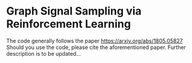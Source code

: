 # Graph Signal Sampling via Reinforcement Learning

The code generally follows the paper https://arxiv.org/abs/1805.05827
Should you use the code, please cite the aforementioned paper.
Further description is to be updated...